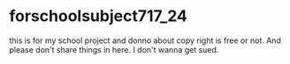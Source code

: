 # forschoolsubject717_24
this is for my school project and donno about copy right is free or not. And please don't share things in here. I don't wanna get sued.
